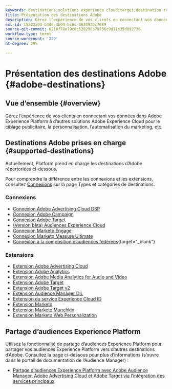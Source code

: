 ```yaml
---
keywords: destinations;solutions experience cloud;target;destination target;ad cloud;advertising cloud; audience manager; destination adobe target; target; destination audience manager;
title: Présentation des destinations Adobe
description: Gérez l’expérience de vos clients en connectant vos données dans Platform à d’autres solutions Adobe Experience Cloud pour le ciblage publicitaire, la personnalisation, l’automatisation du marketing, etc
exl-id: 15a22a93-b4d6-4b94-bc6c-3634920c7689
source-git-commit: 6210f78e79c6c528296378756c9d11e35d092736
workflow-type: tm+mt
source-wordcount: '229'
ht-degree: 29%

---
```


# Présentation des destinations Adobe {#adobe-destinations}

## Vue d’ensemble {#overview}

Gérez l’expérience de vos clients en connectant vos données dans Adobe Experience Platform à d’autres solutions Adobe Experience Cloud pour le ciblage publicitaire, la personnalisation, l’automatisation du marketing, etc.

## Destinations Adobe prises en charge {#supported-destinations}

Actuellement, Platform prend en charge les destinations d’Adobe répertoriées ci-dessous.

Pour comprendre la différence entre les connexions et les extensions, consultez [Connexions](../../destination-types.md#connections) sur la page Types et catégories de destinations.

### Connexions

* [Connexion Adobe Advertising Cloud DSP](/help/destinations/catalog/advertising/adobe-advertising-cloud-connection.md)
* [Connexion Adobe Campaign](../email-marketing/adobe-campaign.md)
* [Connexion Adobe Target](/help/destinations/catalog/personalization/adobe-target-connection.md)
* [(Version bêta) Audiences Experience Cloud](/help/destinations/catalog/adobe/experience-cloud-audiences.md)
* [Connexion Marketo Engage](/help/destinations/catalog/adobe/marketo-engage.md)
* [Connexion Marketo Measure Ultimate](/help/destinations/catalog/adobe/marketo-measure-ultimate.md)
* [Connexion à la composition d’audiences fédérées](https://www.adobe.com/go/destinations-federated-audience-composition){target="_blank"}

### Extensions

* [Extension Adobe Advertising Cloud](../advertising/adobe-advertising-cloud.md)
* [Extension Adobe Analytics](../analytics/adobe-analytics.md)
* [Extension Adobe Media Analytics for Audio and Video](../analytics/adobe-video-analytics.md)
* [Extension Adobe Target](../personalization/adobe-target.md)
* [Extension Adobe Target v2](../personalization/adobe-target-v2.md)
* [Extension Audience Manager DIL](../data-management/aam-dil-extension.md)
* [Extension du service Experience Cloud ID](../personalization/adobe-ecid.md)
* [Extension Marketo](../email/marketo.md)
* [Extension Marketo Munchkin](../email/marketo-munchkin.md)
* [Extension Marketo Web Personalization](../personalization/marketo-web-personalization.md)

## Partage d’audiences Experience Platform

Utilisez la fonctionnalité de partage d’audiences Experience Platform pour partager vos audiences Experience Platform vers d’autres destinations d’Adobe. Consultez la page ci-dessous pour plus d’informations (s’ouvre dans le portail de documentation de l’Audience Manager) :

* [Partage d’audiences Experience Platform avec Adobe Audience Manager, Adobe Advertising Cloud et Adobe Target via l’intégration des services principaux](https://experienceleague.adobe.com/docs/audience-manager/user-guide/implementation-integration-guides/integration-experience-platform/aam-aep-audience-sharing.html?lang=fr)
